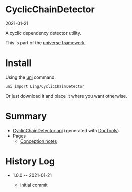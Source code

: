 CyclicChainDetector
===========
2021-01-21



A cyclic dependency detector utility.


This is part of the [universe framework](https://github.com/karayabin/universe-snapshot).


Install
==========
Using the [uni](https://github.com/lingtalfi/universe-naive-importer) command.
```bash
uni import Ling/CyclicChainDetector
```

Or just download it and place it where you want otherwise.






Summary
===========
- [CyclicChainDetector api](https://github.com/lingtalfi/CyclicChainDetector/blob/master/doc/api/Ling/CyclicChainDetector.md) (generated with [DocTools](https://github.com/lingtalfi/DocTools))
- Pages
    - [Conception notes](https://github.com/lingtalfi/CyclicChainDetector/blob/master/doc/pages/conception-notes.md)






History Log
=============

- 1.0.0 -- 2021-01-21

    - initial commit